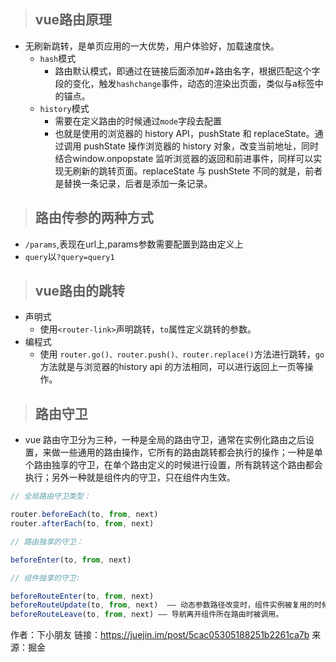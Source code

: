 > ## vue路由原理
- 无刷新跳转，是单页应用的一大优势，用户体验好，加载速度快。
    + `hash`模式
        + 路由默认模式，即通过在链接后面添加#+路由名字，根据匹配这个字段的变化，触发`hashchange`事件，动态的渲染出页面，类似与a标签中的锚点。
    + `history`模式
        + 需要在定义路由的时候通过`mode`字段去配置
        + 也就是使用的浏览器的 history API，pushState 和 replaceState。通过调用 pushState 操作浏览器的 history 对象，改变当前地址，同时结合window.onpopstate 监听浏览器的返回和前进事件，同样可以实现无刷新的跳转页面。replaceState 与 pushStete 不同的就是，前者是替换一条记录，后者是添加一条记录。

> ## 路由传参的两种方式
- `/params`,表现在url上,params参数需要配置到路由定义上
- `query`以`?query=query1`

> ## vue路由的跳转
- 声明式
    + 使用`<router-link>`声明跳转，`to`属性定义跳转的参数。
- 编程式
    + 使用 `router.go()、router.push()、router.replace()`方法进行跳转，`go`方法就是与浏览器的history api 的方法相同，可以进行返回上一页等操作。

> ## 路由守卫
- vue 路由守卫分为三种，一种是全局的路由守卫，通常在实例化路由之后设置，来做一些通用的路由操作，它所有的路由跳转都会执行的操作；一种是单个路由独享的守卫，在单个路由定义的时候进行设置，所有跳转这个路由都会执行；另外一种就是组件内的守卫，只在组件内生效。

```javascript
// 全局路由守卫类型：

router.beforeEach(to, from, next)
router.afterEach(to, from, next)

// 路由独享的守卫：

beforeEnter(to, from, next)

// 组件独享的守卫:

beforeRouteEnter(to, from, next)
beforeRouteUpdate(to, from, next)  —— 动态参数路径改变时，组件实例被复用的时候调用。
beforeRouteLeave(to, from, next) —— 导航离开组件所在路由时被调用。

```
作者：下小朋友
链接：https://juejin.im/post/5cac05305188251b2261ca7b
来源：掘金